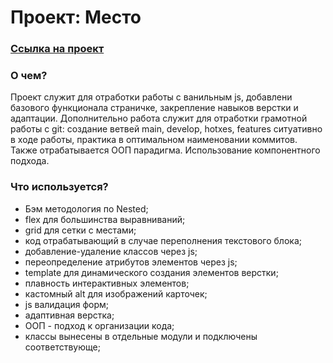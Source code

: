 # Проект: Место
### [Ссылка на проект](https://art-frich.github.io/mesto/)

### О чем?

Проект служит для отработки работы с ванильным js, добавлени базового функционала страничке, закрепление навыков верстки и адаптации. Дополнительно работа служит для отработки грамотной работы с git: создание ветвей main, develop, hotxes, features ситуативно в ходе работы, практика в оптимальном наименовании коммитов. Также отрабатывается ООП парадигма. Использование компонентного подхода.

### Что используется?

* Бэм методология по Nested;
* flex для большинства выравниваний;
* grid для сетки с местами;
* код отрабатывающий в случае переполнения текстового блока;
* добавление-удаление классов через js;
* переопределение атрибутов элементов через js;
* template для динамического создания элементов верстки;
* плавность интерактивных элементов;
* кастомный alt для изображений карточек;
* js валидация форм;
* адаптивная верстка;
* ООП - подход к организации кода;
* классы вынесены в отдельные модули и подключены соответствующе;